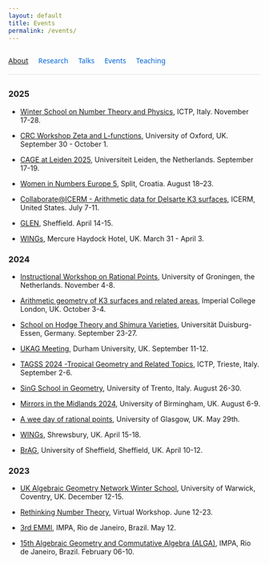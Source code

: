 ```yaml
---
layout: default
title: Events
permalink: /events/
---
```


<!-- Top Navigation -->
<nav class="site-nav">
  <a href="/" class="https://github.com/tgrib/tgrib.github.io/blob/2091297bcbc01075eb37eec6df1e69fdbd088e13/about.md">About</a>
  <a href="/research/" class="nav-link">Research</a>
  <a href="/talks/" class="nav-link">Talks</a>
  <a href="/events/" class="nav-link">Events</a>
  <a href="/teaching/" class="nav-link">Teaching</a>
</nav>

<style>
.site-nav {
  display: flex;
  gap: 20px;
  padding: 1em 0;
  border-bottom: 1px solid #e1e4e8;
  margin-bottom: 2em;
  font-family: system-ui, sans-serif;
}

.nav-link {
  text-decoration: none;
  color: #0366d6;
  font-weight: 500;
  padding-bottom: 4px;
}

.nav-link:hover {
  text-decoration: underline;
}
</style>

### 2025

- <a href="https://indico.ictp.it/event/10965/overview">Winter School on Number Theory and Physics</a>, ICTP, Italy. November 17-28.

- <a href="https://www.claymath.org/events/zeta-and-l-functions/">CRC Workshop Zeta and L-functions</a>, University of Oxford, UK. September 30 - October 1.

- <a href="https://sites.google.com/view/cage-at-leiden/home">CAGE at Leiden 2025</a>, Universiteit Leiden, the Netherlands. September 17-19.

- <a href="https://wine5.math.hr/">Women in Numbers Europe 5</a>, Split, Croatia. August 18–23.

- <a href="https://icerm.brown.edu/collaborate#section-9">Collaborate@ICERM - Arithmetic data for Delsarte K3 surfaces</a>, ICERM, United States. July 7-11.

- <a href="https://sites.google.com/sheffield.ac.uk/glen-in-sheffield-2025/home">GLEN</a>, Sheffield. April 14-15.

- <a href="https://sites.google.com/view/wings2025/home">WINGs</a>, Mercure Haydock Hotel, UK. March 31 - April 3.

### 2024

- <a href="https://www.rationalpoints.nl/events-2/instructional-workshop-on-rational-points/">Instructional Workshop on Rational Points</a>, University of Groningen, the Netherlands. November 4-8.

- <a href="https://www.ma.imperial.ac.uk/~anskor/K3Imperial.htm">Arithmetic geometry of K3 surfaces and related areas</a>, Imperial College London, UK. October 3-4.

- <a href="https://hodge-shimura-2024.esaga.net/">School on Hodge Theory and Shimura Varieties</a>, Universität Duisburg-Essen, Germany. September 23-27.

- <a href="https://www.ukagnetwork.org/past-activities/durham-september-2024">UKAG Meeting</a>, Durham University, UK. September 11-12.

- <a href="https://indico.ictp.it/event/10503/overview">TAGSS 2024 -Tropical Geometry and Related Topics</a>, ICTP, Trieste, Italy. September 2-6.

- <a href="https://sites.google.com/unitn.it/sing-trento24">SinG School in Geometry</a>, University of Trento, Italy. August 26-30.

- <a href="https://sites.google.com/view/tylerkelly/past-conferences/mirrors-in-the-midlands-2024?authuser=0">Mirrors in the Midlands 2024</a>, University of Birmingham, UK. August 6-9.

- <a href="https://www.maths.gla.ac.uk/~dgvirtz/weeday2024.html">A wee day of rational points</a>, University of Glasgow, UK. May 29th.

- <a href="https://sites.google.com/view/wings2024/home">WINGs</a>, Shrewsbury, UK. April 15-18.

- <a href="https://sites.google.com/view/6thbragmeeting/home">BrAG</a>, University of Sheffield, Sheffield, UK. April 10-12.

### 2023

- <a href="https://warwick.ac.uk/fac/sci/maths/research/events/2023-2024/iniukagnetwork/">UK Algebraic Geometry Network Winter School</a>, University of Warwick, Coventry, UK. December 12-15.

- <a href="https://sites.google.com/view/rethinkingnumbertheory/home">Rethinking Number Theory</a>, Virtual Workshop. June 12-23.

- <a href="https://impa.br/3emmi/">3rd EMMI</a>, IMPA, Rio de Janeiro, Brazil. May 12. 

- <a href="https://impa.br/arquivo_base/eventos-do-impa/2023-2/15o-alga-algebra-comutativa-e-geometria-algebrica/">15th Algebraic Geometry and Commutative Algebra (ALGA)</a>, IMPA, Rio de Janeiro, Brazil. February 06-10.
